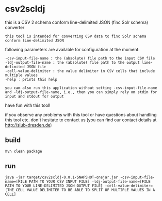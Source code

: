 # csv2scldj

this is a CSV 2 schema conform line-delimited JSON (finc Solr schema) converter

	this tool is intended for converting CSV data to finc Solr schema conform line-delimited JSON

following parameters are available for configuration at the moment:

	-csv-input-file-name : the (absolute) file path to the input CSV file
	-ldj-output-file-name : the (absolute) file path to the output line-delimited JSON file
	-cell-value-delimiter : the value delimiter in CSV cells that include multiple values
	-help : prints this help

	you can also run this application without setting -csv-input-file-name and -ldj-output-file-name, i.e., then you can simply rely on stdin for input and stdout for output

have fun with this tool!

if you observe any problems with this tool or have questions about handling this tool etc. don't hesitate to contact us
(you can find our contact details at http://slub-dresden.de)



## build

    mvn clean package

## run

    java -jar target/csv2scldj-0.0.1-SNAPSHOT-onejar.jar -csv-input-file-name=[FILE PATH TO YOUR CSV INPUT FILE] -ldj-output-file-name=[FILE PATH TO YOUR LINE-DELIMITED JSON OUTPUT FILE] -cell-value-delimiter=[THE CELL VALUE DELIMITER TO BE ABLE TO SPLIT UP MULTIPLE VALUES IN A CELL]